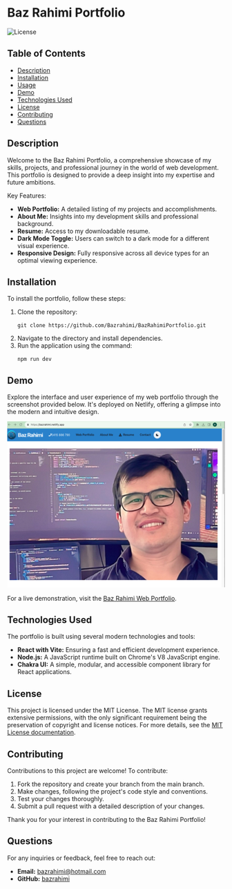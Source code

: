 
# Baz Rahimi Portfolio

![License](https://img.shields.io/badge/License-MIT-yellow.png)

## Table of Contents

- [Description](#description)
- [Installation](#installation)
- [Usage](#usage)
- [Demo](#demo)
- [Technologies Used](#technologies-used)
- [License](#license)
- [Contributing](#contributing)
- [Questions](#questions)

## Description

Welcome to the Baz Rahimi Portfolio, a comprehensive showcase of my skills, projects, and professional journey in the world of web development. This portfolio is designed to provide a deep insight into my expertise and future ambitions.

Key Features:

- **Web Portfolio:** A detailed listing of my projects and accomplishments.
- **About Me:** Insights into my development skills and professional background.
- **Resume:** Access to my downloadable resume.
- **Dark Mode Toggle:** Users can switch to a dark mode for a different visual experience.
- **Responsive Design:** Fully responsive across all device types for an optimal viewing experience.

## Installation

To install the portfolio, follow these steps:

1. Clone the repository:
   ```
   git clone https://github.com/Bazrahimi/BazRahimiPortfolio.git
   ```
2. Navigate to the directory and install dependencies.
3. Run the application using the command:
   ```
   npm run dev
   ```

## Demo

Explore the interface and user experience of my web portfolio through the screenshot provided below. It's deployed on Netlify, offering a glimpse into the modern and intuitive design.

![Screenshot of Baz Rahimi Web Portfolio](./public/images/netlifyscreenshot.png)

For a live demonstration, visit the [Baz Rahimi Web Portfolio](https://bazrahimi.netlify.app/).

## Technologies Used

The portfolio is built using several modern technologies and tools:

- **React with Vite:** Ensuring a fast and efficient development experience.
- **Node.js:** A JavaScript runtime built on Chrome's V8 JavaScript engine.
- **Chakra UI:** A simple, modular, and accessible component library for React applications.

## License

This project is licensed under the MIT License. The MIT license grants extensive permissions, with the only significant requirement being the preservation of copyright and license notices. For more details, see the [MIT License documentation](https://opensource.org/licenses/MIT).

## Contributing

Contributions to this project are welcome! To contribute:

1. Fork the repository and create your branch from the main branch.
2. Make changes, following the project's code style and conventions.
3. Test your changes thoroughly.
4. Submit a pull request with a detailed description of your changes.

Thank you for your interest in contributing to the Baz Rahimi Portfolio!

## Questions

For any inquiries or feedback, feel free to reach out:

- **Email:** [bazrahimi@hotmail.com](mailto:bazrahimi@hotmail.com)
- **GitHub:** [bazrahimi](https://github.com/bazrahimi)
